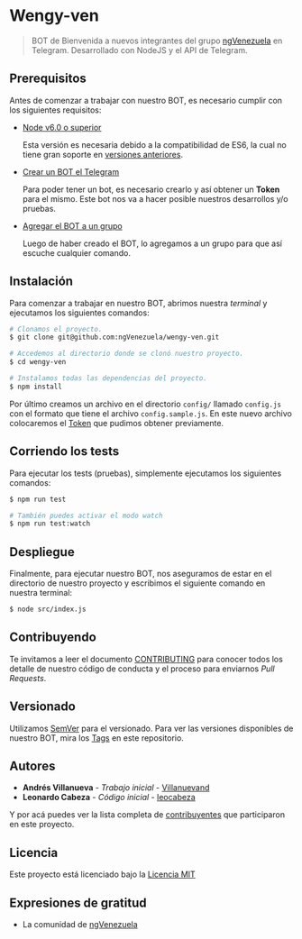 # Wengy-ven

> BOT de Bienvenida a nuevos integrantes del grupo [ngVenezuela](https://t.me/ngvenezuela)
en Telegram. Desarrollado con NodeJS y el API de Telegram.

## Prerequisitos

Antes de comenzar a trabajar con nuestro BOT, es necesario cumplir con los siguientes requisitos:

- [Node v6.0 o superior](https://nodejs.org/en/)

  Esta versión es necesaria debido a la compatibilidad de ES6, la cual no tiene gran soporte en [versiones anteriores](http://node.green/).

- [Crear un BOT el Telegram](https://core.telegram.org/bots#3-how-do-i-create-a-bot)

  Para poder tener un bot, es necesario crearlo y así obtener un **Token** para el mismo. Este bot nos va a hacer posible nuestros desarrollos y/o pruebas.

- [Agregar el BOT a un grupo](https://raw.githubusercontent.com/ngVenezuela/wengy-ven/master/images/add-bot-to-group.jpg)

  Luego de haber creado el BOT, lo agregamos a un grupo para que así escuche cualquier comando.


## Instalación

Para comenzar a trabajar en nuestro BOT, abrimos nuestra _terminal_ y ejecutamos los siguientes comandos:

```bash
# Clonamos el proyecto.
$ git clone git@github.com:ngVenezuela/wengy-ven.git

# Accedemos al directorio donde se clonó nuestro proyecto.
$ cd wengy-ven

# Instalamos todas las dependencias del proyecto.
$ npm install
```

Por último creamos un archivo en el directorio `config/` llamado `config.js` con el formato
que tiene el archivo `config.sample.js`. En este nuevo archivo colocaremos el [Token](https://core.telegram.org/bots#3-how-do-i-create-a-bot) que
pudimos obtener previamente.

## Corriendo los tests

Para ejecutar los tests (pruebas), simplemente ejecutamos los siguientes comandos:

```bash
$ npm run test

# También puedes activar el modo watch
$ npm run test:watch
```

## Despliegue

Finalmente, para ejecutar nuestro BOT, nos aseguramos de estar en el directorio de nuestro proyecto y escribimos el siguiente comando en nuestra terminal:

```bash
$ node src/index.js
```

## Contribuyendo

Te invitamos a leer el documento [CONTRIBUTING](.github/CONTRIBUTING.md) para conocer todos los detalle de nuestro código de conducta y el proceso para enviarnos _Pull Requests_.

## Versionado

Utilizamos [SemVer](http://semver.org/lang/es/) para el versionado. Para ver las versiones disponibles de nuestro BOT, mira los [Tags](https://github.com/ngVenezuela/wengy-ven/tags) en este repositorio.

## Autores

* **Andrés Villanueva** - *Trabajo inicial* - [Villanuevand](https://github.com/Villanuevand)
* **Leonardo Cabeza** - *Código inicial* - [leocabeza](https://github.com/leocabeza)

Y por acá puedes ver la lista completa de [contribuyentes](https://github.com/ngVenezuela/wengy-ven/graphs/contributors) que participaron en este proyecto.

## Licencia

Este proyecto está licenciado bajo la [Licencia MIT](https://github.com/ngVenezuela/wengy-ven/blob/master/LICENSE)

## Expresiones de gratitud

* La comunidad de [ngVenezuela](https://github.com/orgs/ngVenezuela/people)

